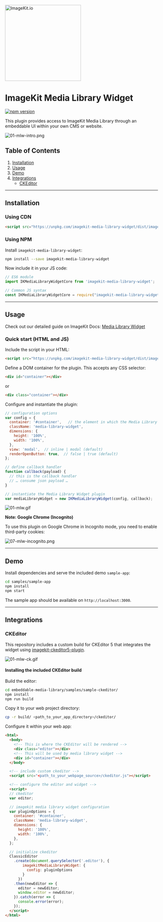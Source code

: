 [<img width="250" alt="ImageKit.io" src="https://raw.githubusercontent.com/imagekit-developer/imagekit-javascript/master/assets/imagekit-light-logo.svg"/>](https://imagekit.io)

# ImageKit Media Library Widget

[![npm version](https://img.shields.io/npm/v/imagekit-media-library-widget)](https://www.npmjs.com/package/imagekit-media-library-widget)

This plugin provides access to ImageKit Media Library through an embeddable UI within your own CMS or website.

![01-mlw-intro.png](assets/screenshots/01-mlw-intro.png)

## Table of Contents

1. [Installation](#installation)
1. [Usage](#usage)
1. [Demo](#demo)
1. [Integrations](#integrations)
    * [CKEditor](#ckeditor)

---

## Installation

### Using CDN

```html
<script src="https://unpkg.com/imagekit-media-library-widget/dist/imagekit-media-library-widget.min.js"></script>
```

### Using NPM

Install `imagekit-media-library-widget`:

```bash
npm install --save imagekit-media-library-widget
```

Now include it in your JS code:

```js
// ES6 module
import IKMediaLibraryWidgetCore from 'imagekit-media-library-widget';

// Common JS syntax
const IKMediaLibraryWidgetCore = require("imagekit-media-library-widget");
```
---

## Usage

Check out our detailed guide on ImageKit Docs: [Media Library Widget](https://docs.imagekit.io/sample-projects/imagekit-media-library-widget)

### Quick start (HTML and JS)

Include the script in your HTML:

```html
<script src="https://unpkg.com/imagekit-media-library-widget/dist/imagekit-media-library-widget.min.js"></script>
```

Define a DOM container for the plugin. This accepts any CSS selector:

```html
<div id="container"></div>
```
or
```html
<div class="container"></div>
```

Configure and instantiate the plugin:

```js
// configuration options
var config = {
  container: '#container',   // the element in which the Media Library Widget will be rendered
  className: 'media-library-widget',
  dimensions: {
    height: '100%',
    width: '100%',
  },
  view: 'modal',  // inline | modal (default)
  renderOpenButton: true,  // false | true (default)
};

// define callback handler
function callback(payload) {
  // this is the callback handler
  // … consume json payload …
}

// instantiate the Media Library Widget plugin
var mediaLibraryWidget = new IKMediaLibraryWidget(config, callback);
```

![01-mlw.gif](assets/gifs/01-mlw.gif)

**Note: Google Chrome (Incognito)**

To use this plugin on Google Chrome in Incognito mode, you need to enable third-party cookies:

![07-mlw-incognito.png](assets/screenshots/07-mlw-incognito.png)

---

## Demo

Install dependencies and serve the included demo `sample-app`:

```bash
cd samples/sample-app
npm install
npm start
```
The sample app should be available on `http://localhost:3000`.

---

## Integrations

### CKEditor

This repository includes a custom build for CKEditor 5 that integrates the widget using [imagekit-ckeditor5-plugin](https://www.npmjs.com/package/imagekit-ckeditor5-plugin). 

![01-mlw-ck.gif](assets/gifs/01-mlw-ck.gif)

#### Installing the included CKEditor build

Build the editor:

```bash
cd embeddable-media-library/samples/sample-ckeditor/
npm install
npm run build
```

Copy it to your web project directory:

```bash
cp -r build/ <path_to_your_app_directory>/ckeditor/
```

Configure it within your web app:

```html
<html>
  <body>
    <!-- This is where the CKEditor will be rendered -->
    <div class="editor"></div>
    <!-- This will be used by media library widget -->
    <div id="container"></div>
  </body>

  <!-- include custom ckeditor -->
  <script src="<path_to_your_webpage_source>/ckeditor.js"></script>

  <!-- configure the editor and widget -->
  <script>
  // ckeditor
  var editor;

  // imagekit media library widget configuration
  var pluginOptions = {
    container: '#container',
    className: 'media-library-widget',
    dimensions: {
      height: '100%',
      width: '100%',
    },
  };

  // initialize ckeditor
  ClassicEditor
    .create(document.querySelector('.editor'), {
        imagekitMediaLibraryWidget: {
          config: pluginOptions
        }
      })
    .then(newEditor => {
      editor = newEditor;
      window.editor = newEditor;
    }).catch(error => {
      console.error(error);
    });
  </script>
</html>
```
